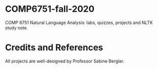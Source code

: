 # COMP6751-fall-2020

COMP 6751 Natural Language Analysis: labs, quizzes, projects and NLTK study note.


# Credits and References

All projects are well-designed by Professor Sabine Bergler. 
